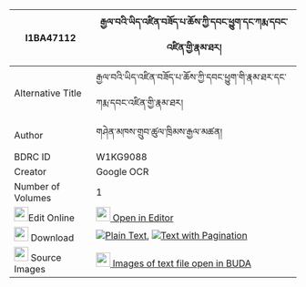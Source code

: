|I1BA47112|རྒྱལ་བའི་ཡིད་འཛིན་བཟོད་པ་ཆོས་ཀྱི་དབང་ཕྱུག་དང་ཀརྨ་དབང་འཛིན་གྱི་རྣམ་ཐར། 
| --- | --- 
|Alternative Title |རྒྱལ་བའི་ཡིད་འཛིན་བཟོད་པ་ཆོས་ཀྱི་དབང་ཕྱུག་གི་རྣམ་ཐར་དང་ཀརྨ་དབང་འཛིན་གྱི་རྣམ་ཐར།
|Author| གཤེན་མཁས་གྲུབ་ཚུལ་ཁྲིམས་རྒྱལ་མཚན།
|BDRC ID | W1KG9088
|Creator | Google OCR
|Number of Volumes| 1
|<img width="25" src="https://img.icons8.com/color/25/000000/edit-property.png">Edit Online| [<img width="25" src="https://avatars.githubusercontent.com/u/45091458?s=200&v=4"> Open in Editor](http://editor.openpecha.org/I1BA47112)
|<img width="25" src="https://img.icons8.com/fluent/48/000000/download-2.png"/>  Download | [![](https://img.icons8.com/color/20/000000/txt.png)Plain Text](https://github.com/Openpecha/I1BA47112/releases/download/v1/gyalwa_i_yi_dzin_zopa_cho_kyi__plain_I1BA47112.zip), [![](https://img.icons8.com/color/20/000000/txt.png)Text with Pagination](https://github.com/Openpecha/I1BA47112/releases/download/v1/gyalwa_i_yi_dzin_zopa_cho_kyi__pages_I1BA47112.zip)
|<img width="25" src="https://img.icons8.com/plasticine/100/000000/pictures-folder.png"/>  Source Images | [<img width="25" src="https://library.bdrc.io/icons/BUDA-small.svg"> Images of text file open in BUDA](https://library.bdrc.io/show/bdr:W1KG9088)